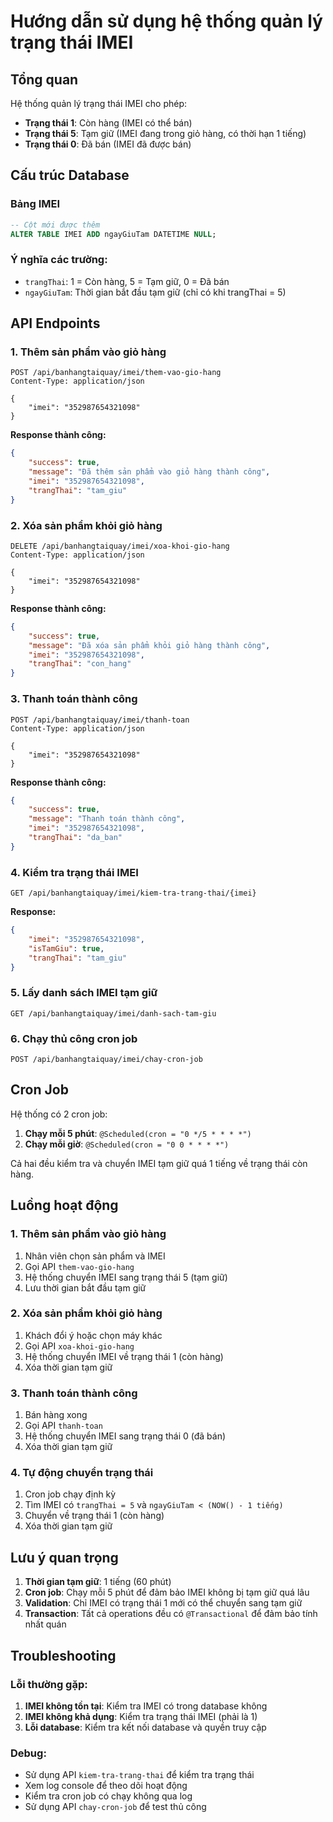 # Hướng dẫn sử dụng hệ thống quản lý trạng thái IMEI

## Tổng quan

Hệ thống quản lý trạng thái IMEI cho phép:
- **Trạng thái 1**: Còn hàng (IMEI có thể bán)
- **Trạng thái 5**: Tạm giữ (IMEI đang trong giỏ hàng, có thời hạn 1 tiếng)
- **Trạng thái 0**: Đã bán (IMEI đã được bán)

## Cấu trúc Database

### Bảng IMEI
```sql
-- Cột mới được thêm
ALTER TABLE IMEI ADD ngayGiuTam DATETIME NULL;
```

### Ý nghĩa các trường:
- `trangThai`: 1 = Còn hàng, 5 = Tạm giữ, 0 = Đã bán
- `ngayGiuTam`: Thời gian bắt đầu tạm giữ (chỉ có khi trangThai = 5)

## API Endpoints

### 1. Thêm sản phẩm vào giỏ hàng
```http
POST /api/banhangtaiquay/imei/them-vao-gio-hang
Content-Type: application/json

{
    "imei": "352987654321098"
}
```

**Response thành công:**
```json
{
    "success": true,
    "message": "Đã thêm sản phẩm vào giỏ hàng thành công",
    "imei": "352987654321098",
    "trangThai": "tam_giu"
}
```

### 2. Xóa sản phẩm khỏi giỏ hàng
```http
DELETE /api/banhangtaiquay/imei/xoa-khoi-gio-hang
Content-Type: application/json

{
    "imei": "352987654321098"
}
```

**Response thành công:**
```json
{
    "success": true,
    "message": "Đã xóa sản phẩm khỏi giỏ hàng thành công",
    "imei": "352987654321098",
    "trangThai": "con_hang"
}
```

### 3. Thanh toán thành công
```http
POST /api/banhangtaiquay/imei/thanh-toan
Content-Type: application/json

{
    "imei": "352987654321098"
}
```

**Response thành công:**
```json
{
    "success": true,
    "message": "Thanh toán thành công",
    "imei": "352987654321098",
    "trangThai": "da_ban"
}
```

### 4. Kiểm tra trạng thái IMEI
```http
GET /api/banhangtaiquay/imei/kiem-tra-trang-thai/{imei}
```

**Response:**
```json
{
    "imei": "352987654321098",
    "isTamGiu": true,
    "trangThai": "tam_giu"
}
```

### 5. Lấy danh sách IMEI tạm giữ
```http
GET /api/banhangtaiquay/imei/danh-sach-tam-giu
```

### 6. Chạy thủ công cron job
```http
POST /api/banhangtaiquay/imei/chay-cron-job
```

## Cron Job

Hệ thống có 2 cron job:

1. **Chạy mỗi 5 phút**: `@Scheduled(cron = "0 */5 * * * *")`
2. **Chạy mỗi giờ**: `@Scheduled(cron = "0 0 * * * *")`

Cả hai đều kiểm tra và chuyển IMEI tạm giữ quá 1 tiếng về trạng thái còn hàng.

## Luồng hoạt động

### 1. Thêm sản phẩm vào giỏ hàng
1. Nhân viên chọn sản phẩm và IMEI
2. Gọi API `them-vao-gio-hang`
3. Hệ thống chuyển IMEI sang trạng thái 5 (tạm giữ)
4. Lưu thời gian bắt đầu tạm giữ

### 2. Xóa sản phẩm khỏi giỏ hàng
1. Khách đổi ý hoặc chọn máy khác
2. Gọi API `xoa-khoi-gio-hang`
3. Hệ thống chuyển IMEI về trạng thái 1 (còn hàng)
4. Xóa thời gian tạm giữ

### 3. Thanh toán thành công
1. Bán hàng xong
2. Gọi API `thanh-toan`
3. Hệ thống chuyển IMEI sang trạng thái 0 (đã bán)
4. Xóa thời gian tạm giữ

### 4. Tự động chuyển trạng thái
1. Cron job chạy định kỳ
2. Tìm IMEI có `trangThai = 5` và `ngayGiuTam < (NOW() - 1 tiếng)`
3. Chuyển về trạng thái 1 (còn hàng)
4. Xóa thời gian tạm giữ

## Lưu ý quan trọng

1. **Thời gian tạm giữ**: 1 tiếng (60 phút)
2. **Cron job**: Chạy mỗi 5 phút để đảm bảo IMEI không bị tạm giữ quá lâu
3. **Validation**: Chỉ IMEI có trạng thái 1 mới có thể chuyển sang tạm giữ
4. **Transaction**: Tất cả operations đều có `@Transactional` để đảm bảo tính nhất quán

## Troubleshooting

### Lỗi thường gặp:
1. **IMEI không tồn tại**: Kiểm tra IMEI có trong database không
2. **IMEI không khả dụng**: Kiểm tra trạng thái IMEI (phải là 1)
3. **Lỗi database**: Kiểm tra kết nối database và quyền truy cập

### Debug:
- Sử dụng API `kiem-tra-trang-thai` để kiểm tra trạng thái
- Xem log console để theo dõi hoạt động
- Kiểm tra cron job có chạy không qua log
- Sử dụng API `chay-cron-job` để test thủ công
